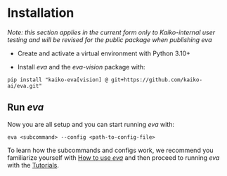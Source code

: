 # Installation

*Note: this section applies in the current form only to Kaiko-internal user testing and will be revised for the public package when publishing eva*


- Create and activate a virtual environment with Python 3.10+

- Install *eva* and the *eva-vision* package with:

```
pip install "kaiko-eva[vision] @ git+https://github.com/kaiko-ai/eva.git"
```

## Run *eva*

Now you are all setup and you can start running *eva* with:
```
eva <subcommand> --config <path-to-config-file>
```
To learn how the subcommands and configs work, we recommend you familiarize yourself with [How to use *eva*](how_to_use.md) and then proceed to running *eva* with the [Tutorials](../tutorials/offline_vs_online.md).
